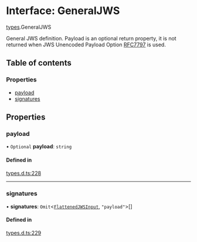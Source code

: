 # Interface: GeneralJWS

[types](../modules/types.md).GeneralJWS

General JWS definition. Payload is an optional return property, it
is not returned when JWS Unencoded Payload Option
[RFC7797](https://tools.ietf.org/html/rfc7797) is used.

## Table of contents

### Properties

- [payload](types.generaljws.md#payload)
- [signatures](types.generaljws.md#signatures)

## Properties

### payload

• `Optional` **payload**: `string`

#### Defined in

[types.d.ts:228](https://github.com/panva/jose/blob/v3.14.0/src/types.d.ts#L228)

___

### signatures

• **signatures**: `Omit`<[`FlattenedJWSInput`](types.flattenedjwsinput.md), ``"payload"``\>[]

#### Defined in

[types.d.ts:229](https://github.com/panva/jose/blob/v3.14.0/src/types.d.ts#L229)
